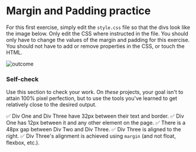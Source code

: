 # Margin and Padding practice

For this first exercise, simply edit the `style.css` file so that the divs look like the image below. Only edit the CSS where instructed in the file.  You should only have to change the values of the margin and padding for this exercise. You should not have to add or remove properties in the CSS, or touch the HTML.

![outcome](./desired-outcome.png)

### Self-check 
Use this section to check your work. On _these_ projects, your goal isn't to attain 100% pixel perfection, but to use the tools you've learned to get relatively close to the desired output.

✅ Div One and Div Three have 32px between their text and border.
✅ Div One has 12px between it and any other element on the page.
✅ There is a 48px gap between Div Two and Div Three.
✅ Div Three is aligned to the right.
✅ Div Three's alignment is achieved using `margin` (and not float, flexbox, etc.).